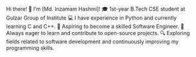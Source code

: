 Hi there! 👋 I’m [Md. Inzamam Hashmi]!
🎓 1st-year B.Tech CSE student at Gulzar Group of Institute
💻 I have experience in Python and currently learning C and C++.
🚀 Aspiring to become a skilled Software Engineer.
🌱 Always eager to learn and contribute to open-source projects.
🔍 Exploring fields related to software development and continuously improving my programming skills.
<!---
inzihashmi20/inzihashmi20 is a ✨ special ✨ repository because its `README.md` (this file) appears on your GitHub profile.
You can click the Preview link to take a look at your changes.
--->
